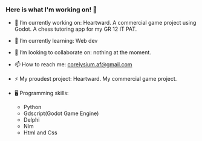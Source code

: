### Here is what I'm working on! 👋

- 🔭 I’m currently working on: Heartward. A commercial game project using Godot. A chess tutoring app for my GR 12 IT PAT.
- 🌱 I’m currently learning: Web dev
- 👯 I’m looking to collaborate on: nothing at the moment.
- 📫 How to reach me: corelysium.af@gmail.com
- ⚡ My proudest project: Heartward. My commercial game project.

- :desktop_computer: Programming skills:
  - Python
  - Gdscript(Godot Game Engine)
  - Delphi
  - Nim
  - Html and Css
